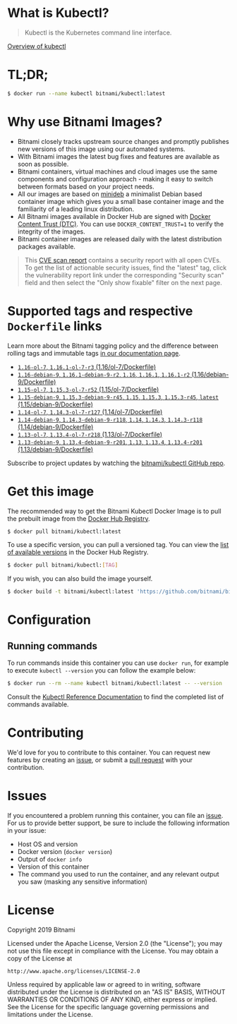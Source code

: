 
# What is Kubectl?

> Kubectl is the Kubernetes command line interface.

[Overview of kubectl](https://kubernetes.io/docs/reference/kubectl/overview/)

# TL;DR;

```bash
$ docker run --name kubectl bitnami/kubectl:latest
```

# Why use Bitnami Images?

* Bitnami closely tracks upstream source changes and promptly publishes new versions of this image using our automated systems.
* With Bitnami images the latest bug fixes and features are available as soon as possible.
* Bitnami containers, virtual machines and cloud images use the same components and configuration approach - making it easy to switch between formats based on your project needs.
* All our images are based on [minideb](https://github.com/bitnami/minideb) a minimalist Debian based container image which gives you a small base container image and the familiarity of a leading linux distribution.
* All Bitnami images available in Docker Hub are signed with [Docker Content Trust (DTC)](https://docs.docker.com/engine/security/trust/content_trust/). You can use `DOCKER_CONTENT_TRUST=1` to verify the integrity of the images.
* Bitnami container images are released daily with the latest distribution packages available.


> This [CVE scan report](https://quay.io/repository/bitnami/kubectl?tab=tags) contains a security report with all open CVEs. To get the list of actionable security issues, find the "latest" tag, click the vulnerability report link under the corresponding "Security scan" field and then select the "Only show fixable" filter on the next page.

# Supported tags and respective `Dockerfile` links

Learn more about the Bitnami tagging policy and the difference between rolling tags and immutable tags [in our documentation page](https://docs.bitnami.com/containers/how-to/understand-rolling-tags-containers/).


* [`1.16-ol-7`, `1.16.1-ol-7-r3` (1.16/ol-7/Dockerfile)](https://github.com/bitnami/bitnami-docker-kubectl/blob/1.16.1-ol-7-r3/1.16/ol-7/Dockerfile)
* [`1.16-debian-9`, `1.16.1-debian-9-r2`, `1.16`, `1.16.1`, `1.16.1-r2` (1.16/debian-9/Dockerfile)](https://github.com/bitnami/bitnami-docker-kubectl/blob/1.16.1-debian-9-r2/1.16/debian-9/Dockerfile)
* [`1.15-ol-7`, `1.15.3-ol-7-r52` (1.15/ol-7/Dockerfile)](https://github.com/bitnami/bitnami-docker-kubectl/blob/1.15.3-ol-7-r52/1.15/ol-7/Dockerfile)
* [`1.15-debian-9`, `1.15.3-debian-9-r45`, `1.15`, `1.15.3`, `1.15.3-r45`, `latest` (1.15/debian-9/Dockerfile)](https://github.com/bitnami/bitnami-docker-kubectl/blob/1.15.3-debian-9-r45/1.15/debian-9/Dockerfile)
* [`1.14-ol-7`, `1.14.3-ol-7-r127` (1.14/ol-7/Dockerfile)](https://github.com/bitnami/bitnami-docker-kubectl/blob/1.14.3-ol-7-r127/1.14/ol-7/Dockerfile)
* [`1.14-debian-9`, `1.14.3-debian-9-r118`, `1.14`, `1.14.3`, `1.14.3-r118` (1.14/debian-9/Dockerfile)](https://github.com/bitnami/bitnami-docker-kubectl/blob/1.14.3-debian-9-r118/1.14/debian-9/Dockerfile)
* [`1.13-ol-7`, `1.13.4-ol-7-r218` (1.13/ol-7/Dockerfile)](https://github.com/bitnami/bitnami-docker-kubectl/blob/1.13.4-ol-7-r218/1.13/ol-7/Dockerfile)
* [`1.13-debian-9`, `1.13.4-debian-9-r201`, `1.13`, `1.13.4`, `1.13.4-r201` (1.13/debian-9/Dockerfile)](https://github.com/bitnami/bitnami-docker-kubectl/blob/1.13.4-debian-9-r201/1.13/debian-9/Dockerfile)

Subscribe to project updates by watching the [bitnami/kubectl GitHub repo](https://github.com/bitnami/bitnami-docker-kubectl).

# Get this image

The recommended way to get the Bitnami Kubectl Docker Image is to pull the prebuilt image from the [Docker Hub Registry](https://hub.docker.com/r/bitnami/kubectl).

```bash
$ docker pull bitnami/kubectl:latest
```

To use a specific version, you can pull a versioned tag. You can view the [list of available versions](https://hub.docker.com/r/bitnami/kubectl/tags/) in the Docker Hub Registry.

```bash
$ docker pull bitnami/kubectl:[TAG]
```

If you wish, you can also build the image yourself.

```bash
$ docker build -t bitnami/kubectl:latest 'https://github.com/bitnami/bitnami-docker-kubectl.git#master:1.15/debian-9'
```

# Configuration

## Running commands

To run commands inside this container you can use `docker run`, for example to execute `kubectl --version` you can follow the example below:

```bash
$ docker run --rm --name kubectl bitnami/kubectl:latest -- --version
```

Consult the [Kubectl Reference Documentation](https://kubernetes.io/docs/reference/generated/kubectl/kubectl-commands) to find the completed list of commands available.

# Contributing

We'd love for you to contribute to this container. You can request new features by creating an [issue](https://github.com/bitnami/bitnami-docker-kubectl/issues), or submit a [pull request](https://github.com/bitnami/bitnami-docker-kubectl/pulls) with your contribution.

# Issues

If you encountered a problem running this container, you can file an [issue](https://github.com/bitnami/bitnami-docker-kubectl/issues). For us to provide better support, be sure to include the following information in your issue:

- Host OS and version
- Docker version (`docker version`)
- Output of `docker info`
- Version of this container
- The command you used to run the container, and any relevant output you saw (masking any sensitive information)

# License

Copyright 2019 Bitnami

Licensed under the Apache License, Version 2.0 (the "License");
you may not use this file except in compliance with the License.
You may obtain a copy of the License at

    http://www.apache.org/licenses/LICENSE-2.0

Unless required by applicable law or agreed to in writing, software
distributed under the License is distributed on an "AS IS" BASIS,
WITHOUT WARRANTIES OR CONDITIONS OF ANY KIND, either express or implied.
See the License for the specific language governing permissions and
limitations under the License.
